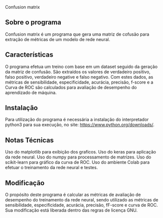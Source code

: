 Confusion matrix

Sobre o programa
----------------

Confusion matrix é um programa que gera uma matriz de cofusão para extração de métricas de um modelo de rede neural.

Características
---------------

O programa efetua um treino com base em um dataset seguido da geração da matriz de confusão. São extraídos os valores de verdadeiro positivo, falso positivo, verdadeiro negative e falso negativo. Com estes dados, as métricas de sensibilidade, especificidade, acurácia, precisão, f-score e a Curva de ROC são calculados para avaliação de desempenho do aprendizado de máquina.

Instalação
----------

Para utilização do programa é necessária a instalação do interpretador python3 para sua execução, no site: https://www.python.org/downloads/.

Notas Técnicas
--------------
Uso do matplotlib para exibição dos graficos.
Uso do keras para aplicação da rede neural.
Uso do numpy para processamento de matrizes.
Uso do scikit-learn para gráfico da curva de ROC.
Uso do ambiente Colab para efetuar o treinamento da rede neural e testes.

Modificação
-----------

O propósito deste programa é calcular as métricas de avaliação de desempenho do treinamento da rede neural, sendo utilizado as métricas de sensibilidade, especificidade, acurácia, precisão, fF-score e curva de ROC. Sua modificação está liberada dentro das regras de licença GNU. 

